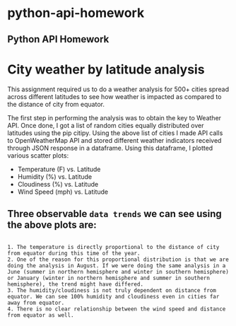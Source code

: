 # python-api-homework
## Python API Homework

# City weather by latitude analysis

This assignment required us to do a weather analysis for 500+ cities spread across different latitudes to see how weather is impacted as compared to the distance of city from equator.

The first step in performing the analysis was to obtain the key to Weather API.
Once done, I got a list of random cities equally distributed over latitudes using the pip citipy.
Using the above list of cities I made API calls to OpenWeatherMap API and stored different weather indicators received through JSON response in a dataframe.
Using this dataframe, I plotted various scatter plots:
* Temperature (F) vs. Latitude
* Humidity (%) vs. Latitude
* Cloudiness (%) vs. Latitude
* Wind Speed (mph) vs. Latitude

Three observable `data trends` we can see using the above plots are:
-------------------------------------------------------------------------
```

1. The temperature is directly proportional to the distance of city from equator during this time of the year. 
2. One of the reason for this proportional distribution is that we are doing the analysis in August. If we were doing the same analysis in a June (summer in northern hemisphere and winter in southern hemisphere) or January (winter in northern hemisphere and summer in southern hemisphere), the trend might have differed.
3. The humidity/cloudiness is not truly dependent on distance from equator. We can see 100% humidity and cloudiness even in cities far away from equator.
4. There is no clear relationship between the wind speed and distance from equator as well.

```

